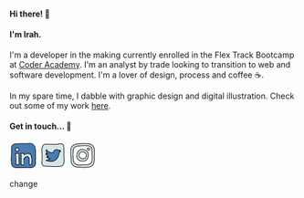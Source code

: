 #### Hi there! 👋 

#### I'm Irah.

I'm a developer in the making currently enrolled in the Flex Track Bootcamp at [Coder Academy](https://coderacademy.edu.au/).
I'm an analyst by trade looking to transition to web and software development. I'm a lover of design, process and coffee :coffee:.

In my spare time, I dabble with graphic design and digital illustration. Check out some of my work [here](https://www.instagram.com/ir.dsgns/).

#### Get in touch... 💬
[<img src="linkedin.png">](https://www.linkedin.com/in/irahlillenrosete/) [<img src="twitter.png">](https://twitter.com/IrahRosete) [<img src="instagram.png">](https://www.instagram.com/ir.dsgns/)

change

<!--
**irahrosete/irahrosete** is a ✨ _special_ ✨ repository because its `README.md` (this file) appears on your GitHub profile.

Here are some ideas to get you started:

- 🔭 I’m currently working on ...
- 🌱 I’m currently learning ...
- 👯 I’m looking to collaborate on ...
- 🤔 I’m looking for help with ...
- 💬 Ask me about ...
- 📫 How to reach me: ...
- 😄 Pronouns: ...
- ⚡ Fun fact: ...
-->
